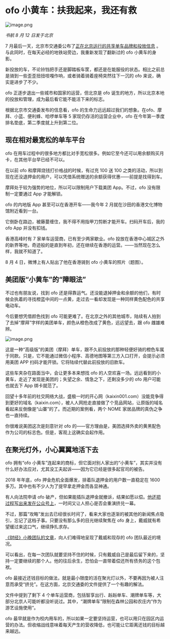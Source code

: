 # ofo 小黄车：扶我起来，我还有救

![image.png](https://lishuhang.me/img/2019/09/ofo-in-hong-kong.jpg)

*书航 8 月 12 日发于北京*

7 月最后一天，北京市交通委公布了[正在北京运行的共享单车品牌和投放信息](https://tech.qq.com/a/20190731/008829.htm) 。与此同时，在每天必经的地铁站旁边，我重新发现了翻新过的 ofo 小黄车的身影。

新投放的车，不论铃铛把手还是脚踏板车筐，都还是在能服役的状态。相比之前总是骑到一些歪歪扭扭吱嘎作响，或者骑着骑着座椅突然往下一沉的 ofo 来说，确实是进步了不少。

ofo 正逐步退出一些城市和国家的运营，但北京是 ofo 诞生的地方，所以北京本地的投放和管理，成为最后看它能不能活下来的标志。

根据北京市交通委发布的信息看，ofo 的生命力远远超过我们的想象。在ofo、摩拜、小蓝、便利蜂、哈啰单车等 5 家现仍存活的运营企业中，ofo 在今年第一季度排名垫底，第二季度就上升到第二位。

## 现在相对最宽松的单车平台

ofo 在用车过程中的很多地方都比对手宽松很多。例如它至今还可以用余额购买月卡，在其他平台早已经不可以。

在以前 ofo 和摩拜烧钱打价格战的时候，有过充 100 送 100 之类的活动，所以到现在还没退押金的用户，可以凭借系统赠送的余额获得优惠——前提是找得到车。

摩拜处于较为强势的地位，所以可以限制用户下载美团 App。不过，ofo 没有限制一定要通过 App 才能解锁。

ofo 的内地版 App 甚至可以在香港开车——我今年 2 月就在沙田的香港文化博物馆附近看到一台。

它倒卧在路边，被藤蔓缠住，我不得不用指甲刀剪断才能开车。扫码开车后，我的 ofo App 并没有扣钱。

香港高峰时有 7 家单车运营商，已有至少两家歇业。ofo 投放在香港中心城区之外的新界等地，奇迹般的是直到年初，还在继续在香港的运营。——当然现在怎么样，我就不知道了。

8 月 4 日，微博上有人贴出了他在香港骑到 ofo 小黄车的照片（题图）。

## 美团版“小黄车”的“障眼法”

不过也有朋友说，找到 ofo 还是得靠运气。还没能退掉押金和余额的他们，有时候会执着的寻找橙蓝中间的一点黄，走过去一看却发现是一种同样黄色配色的共享电动车。

今后要想凭借颜色找到 ofo 可能更难了。在北京之外的其他城市，陆续有人拍到了去掉“摩拜”字样的美团单车，颜色从橙色改成了黄色，远远望去，跟 ofo 雌雄难辨。

![image.png]( https://lishuhang.me/img/2019/09/meituan-yellow-bike.jpg)

这是一种“高级版”的美团（摩拜）单车，跟不久前投放的那种轻便好骑的橙色车属于同款。只是，它不能通过微信小程序、高德地图等第三方入口打开，会提示必须用美团 APP 扫码才能开锁。它将陆续代替此前投放的旧款车。

这些车夹杂在路面当中，会让更多本来想找 ofo 的人空欢喜一场。远远看到的小黄车，走近了发现是美团的；失望之余、情急之下，还剩没多少的 ofo 用户可能也就去下 App 绑卡就范了。

回望十多年前的社交网络大战，盛极一时的开心网（kaixin001.com）没能竞争得到更好的域名（kaixin.com），被人人网抢走直接做了个竞品网站，让原版的域名看起来反倒像是“山寨”的了。而近期的案例看，两个 NOME 家居品牌的真伪之争也一直持续。

你很难说美团这次是刻意针对 ofo 的——官方理由是，美团选择外卖的黄黑配色作为公司的标志色。但是，客观上这确实会起作用。

## 在聚光灯外，小心翼翼地活下去

ofo 拥有“ofo 小黄车”连起来的商标，但它面对别人家出的“小黄车”，其实并没有什么好办法应对，尤其没工夫起诉——因为它已经是很多起官司的被告。

2018 年年底，ofo 押金危机全面爆发，排着队退押金的用户数一直稳定在 1600 多万。其中也有不少人为了提早拿走押金而各显神通。

有人向法院申请 ofo 破产，但如果能插队退押金就撤诉，结果如愿以偿。[他还把过程写出来发在公众号上](https://mp.weixin.qq.com/s/U3i04ZelVhuFnkXWI0aZfQ)，一时间又让人担心是否会重演挤兑一幕。

不过，那篇“攻略”发出去已经很长时间了，看来大家也逐渐的被其他的新闻焦点吸引，忘记了这档子事。只要没有那么多的目光继续聚焦在 ofo 身上，戴威就有希望缓过来这口气，继续挣扎求存。

[《财经》小晚团队的文章](https://mp.weixin.qq.com/s/YDCXVj3QCTTlY4MU8OnUWw)，向人们难得地呈现了戴威和现存的 ofo 团队最近的境况。

可以看出，在每一次团队就要坚持不住的时候，只有戴威自己是最后留下来的，坚持一定要继续的那个人。他的往后余生，恐怕会一直带着偿还所有债务的这个包袱。

ofo 最接近还钱目标的做法，就是最小限度的活在聚光灯以外，不要再因为被人注意而承受“挤兑”。在这方面，北京交通委的文件提供了一个有趣的解法。

文件中提到了剩下 4 个单车运营商，包括智享出行、赳赳单车、潮牌单车等，大部分北京人可能听都没听说过。其中，“潮牌单车”限制在森林公园和农庄内“作为游艺设施使用“。

ofo 最早就是作为校内用车的，所以如果一定要坚持运营，也可以用只在园区内运营的办法。但收缩战线意味着每天产生的营收降低，也可能让它距离还钱的目标越来越远。